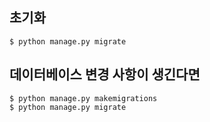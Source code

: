 ## 초기화
```
$ python manage.py migrate
```
## 데이터베이스 변경 사항이 생긴다면
```
$ python manage.py makemigrations
$ python manage.py migrate
```
